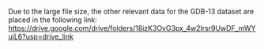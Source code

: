Due to the large file size, the other relevant data for the GDB-13 dataset are placed in the following link: https://drive.google.com/drive/folders/18izK3OvG3px_4w2Irsr9UwDF_mWYuiL6?usp=drive_link
